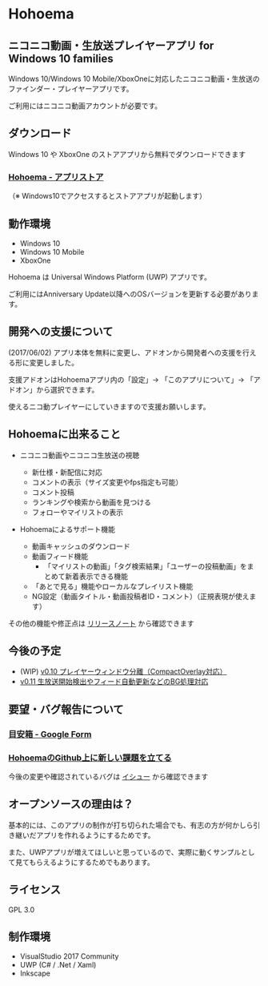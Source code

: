 # Hohoema

## ニコニコ動画・生放送プレイヤーアプリ for Windows 10 families

Windows 10/Windows 10 Mobile/XboxOneに対応したニコニコ動画・生放送のファインダー・プレイヤーアプリです。

ご利用にはニコニコ動画アカウントが必要です。

## ダウンロード

Windows 10 や XboxOne のストアアプリから無料でダウンロードできます

### [Hohoema - アプリストア](https://www.microsoft.com/ja-jp/store/p/hohoema/9nblggh4rxt6)

（※ Windows10でアクセスするとストアアプリが起動します）

## 動作環境

* Windows 10
* Windows 10 Mobile
* XboxOne

Hohoema は Universal Windows Platform (UWP) アプリです。

ご利用にはAnniversary Update以降へのOSバージョンを更新する必要があります。

## 開発への支援について

(2017/06/02)  アプリ本体を無料に変更し、アドオンから開発者への支援を行える形に変更しました。

支援アドオンはHohoemaアプリ内の「設定」→ 「このアプリについて」→ 「アドオン」から選択できます。

使えるニコ動プレイヤーにしていきますので支援お願いします。

## Hohoemaに出来ること

* ニコニコ動画やニコニコ生放送の視聴
  * 新仕様・新配信に対応
  * コメントの表示（サイズ変更やfps指定も可能）
  * コメント投稿
  * ランキングや検索から動画を見つける
  * フォローやマイリストの表示

* Hohoemaによるサポート機能
  * 動画キャッシュのダウンロード
  * 動画フィード機能
    * 「マイリストの動画」「タグ検索結果」「ユーザーの投稿動画」をまとめて新着表示できる機能
  * 「あとで見る」機能やローカルなプレイリスト機能
  * NG設定（動画タイトル・動画投稿者ID・コメント）（正規表現が使えます）

その他の機能や修正点は [リリースノート](https://github.com/tor4kichi/Hohoema/wiki/%E3%83%AA%E3%83%AA%E3%83%BC%E3%82%B9%E3%83%8E%E3%83%BC%E3%83%88) から確認できます

## 今後の予定

* (WIP) [v0.10 プレイヤーウィンドウ分離（CompactOverlay対応）](https://github.com/tor4kichi/Hohoema/milestone/16)
* [v0.11 生放送開始検出やフィード自動更新などのBG処理対応](https://github.com/tor4kichi/Hohoema/milestone/4)

## 要望・バグ報告について

### [目安箱 - Google Form](https://docs.google.com/forms/d/e/1FAIpQLSc0IvUdQ7WN73A5M0zV4t5fe20BVV7B4CXmiKpPTrHOlqyXiw/viewform)

### [HohoemaのGithub上に新しい課題を立てる](https://github.com/tor4kichi/Hohoema/issues)

今後の変更や確認されているバグは [イシュー](https://github.com/tor4kichi/Hohoema/issues) から確認できます

## オープンソースの理由は？

基本的には、このアプリの制作が打ち切られた場合でも、有志の方が何かしら引き継いだアプリを作れるようにするためです。

また、UWPアプリが増えてほしいと思っているので、実際に動くサンプルとして見てもらえるようにするためでもあります。

## ライセンス

GPL 3.0


## 制作環境

* VisualStudio 2017 Community
* UWP (C# / .Net / Xaml)
* Inkscape
